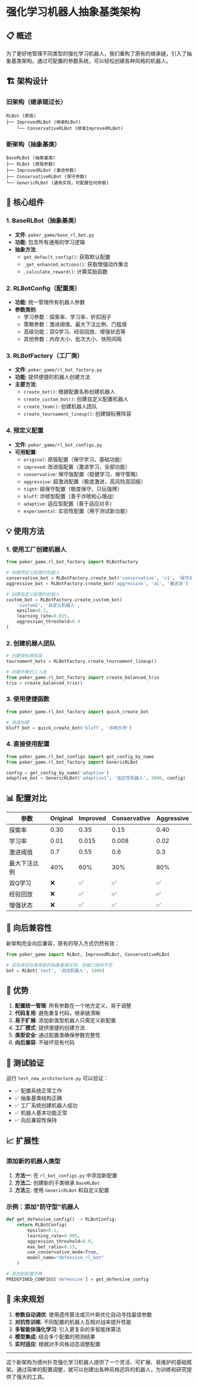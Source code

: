 # 强化学习机器人抽象基类架构

## 📋 概述

为了更好地管理不同类型的强化学习机器人，我们重构了原有的继承链，引入了抽象基类架构。通过可配置的参数系统，可以轻松创建各种风格的机器人。

## 🏗️ 架构设计

### 旧架构（继承链过长）
```
RLBot (原版)
├── ImprovedRLBot (继承RLBot)
    └── ConservativeRLBot (继承ImprovedRLBot)
```

### 新架构（抽象基类）
```
BaseRLBot (抽象基类)
├── RLBot (原版参数)
├── ImprovedRLBot (激进参数)
├── ConservativeRLBot (保守参数)
└── GenericRLBot (通用实现，可配置任何参数)
```

## 🔧 核心组件

### 1. BaseRLBot（抽象基类）
- **文件**: `poker_game/base_rl_bot.py`
- **功能**: 包含所有通用的学习逻辑
- **抽象方法**:
  - `get_default_config()`: 获取默认配置
  - `_get_enhanced_actions()`: 获取增强动作集合
  - `_calculate_reward()`: 计算奖励函数

### 2. RLBotConfig（配置类）
- **功能**: 统一管理所有机器人参数
- **参数类别**:
  - 学习参数：探索率、学习率、折扣因子
  - 策略参数：激进阈值、最大下注比例、门槛值
  - 高级功能：双Q学习、经验回放、增强状态等
  - 其他参数：内存大小、批次大小、快照间隔

### 3. RLBotFactory（工厂类）
- **文件**: `poker_game/rl_bot_factory.py`
- **功能**: 提供便捷的机器人创建方法
- **主要方法**:
  - `create_bot()`: 根据配置名称创建机器人
  - `create_custom_bot()`: 创建自定义配置机器人
  - `create_team()`: 创建机器人团队
  - `create_tournament_lineup()`: 创建锦标赛阵容

### 4. 预定义配置
- **文件**: `poker_game/rl_bot_configs.py`
- **可用配置**:
  - `original`: 原版配置（保守学习，基础功能）
  - `improved`: 改进版配置（激进学习，全部功能）
  - `conservative`: 保守版配置（稳健学习，保守策略）
  - `aggressive`: 超激进配置（极度激进，高风险高回报）
  - `tight`: 超保守配置（极度保守，只玩强牌）
  - `bluff`: 诈唬型配置（善于诈唬和心理战）
  - `adaptive`: 适应型配置（善于适应对手）
  - `experimental`: 实验性配置（用于测试新功能）

## 💡 使用方法

### 1. 使用工厂创建机器人

```python
from poker_game.rl_bot_factory import RLBotFactory

# 创建预定义配置的机器人
conservative_bot = RLBotFactory.create_bot('conservative', 'c1', '保守派')
aggressive_bot = RLBotFactory.create_bot('aggressive', 'a1', '激进派')

# 创建自定义配置的机器人
custom_bot = RLBotFactory.create_custom_bot(
    'custom1', '自定义机器人',
    epsilon=0.2,
    learning_rate=0.015,
    aggression_threshold=0.4
)
```

### 2. 创建机器人团队

```python
# 创建锦标赛阵容
tournament_bots = RLBotFactory.create_tournament_lineup()

# 创建平衡的三人组
from poker_game.rl_bot_factory import create_balanced_trio
trio = create_balanced_trio()
```

### 3. 使用便捷函数

```python
from poker_game.rl_bot_factory import quick_create_bot

# 快速创建
bluff_bot = quick_create_bot('bluff', '诈唬大师')
```

### 4. 直接使用配置

```python
from poker_game.rl_bot_configs import get_config_by_name
from poker_game.rl_bot_factory import GenericRLBot

config = get_config_by_name('adaptive')
adaptive_bot = GenericRLBot('adaptive1', '适应性机器人', 1000, config)
```

## 📊 配置对比

| 参数 | Original | Improved | Conservative | Aggressive |
|------|----------|----------|--------------|------------|
| 探索率 | 0.30 | 0.35 | 0.15 | 0.40 |
| 学习率 | 0.01 | 0.015 | 0.008 | 0.02 |
| 激进阈值 | 0.7 | 0.55 | 0.6 | 0.3 |
| 最大下注比例 | 40% | 60% | 30% | 80% |
| 双Q学习 | ❌ | ✅ | ✅ | ✅ |
| 经验回放 | ❌ | ✅ | ✅ | ✅ |
| 增强状态 | ❌ | ✅ | ✅ | ✅ |

## 🔄 向后兼容性

新架构完全向后兼容，原有的导入方式仍然有效：

```python
from poker_game import RLBot, ImprovedRLBot, ConservativeRLBot

# 这些类现在使用新的抽象基类实现，但接口保持不变
bot = RLBot('test', '测试机器人', 1000)
```

## 🎯 优势

1. **配置统一管理**: 所有参数在一个地方定义，易于调整
2. **代码复用**: 避免重复代码，继承链清晰
3. **易于扩展**: 添加新类型机器人只需定义新配置
4. **工厂模式**: 提供便捷的创建方法
5. **类型安全**: 通过配置类确保参数完整性
6. **向后兼容**: 不破坏现有代码

## 🧪 测试验证

运行 `test_new_architecture.py` 可以验证：
- ✅ 配置系统正常工作
- ✅ 抽象基类结构正确
- ✅ 工厂系统创建机器人成功
- ✅ 机器人基本功能正常
- ✅ 向后兼容性保持

## 📈 扩展性

### 添加新的机器人类型

1. **方法一**: 在 `rl_bot_configs.py` 中添加新配置
2. **方法二**: 创建新的子类继承 `BaseRLBot`
3. **方法三**: 使用 `GenericRLBot` 和自定义配置

### 示例：添加"防守型"机器人

```python
def get_defensive_config() -> RLBotConfig:
    return RLBotConfig(
        epsilon=0.1,
        learning_rate=0.005,
        aggression_threshold=0.9,
        max_bet_ratio=0.15,
        use_conservative_mode=True,
        model_name="defensive_rl_bot"
    )

# 添加到配置字典
PREDEFINED_CONFIGS['defensive'] = get_defensive_config
```

## 🚀 未来规划

1. **参数自动调优**: 使用遗传算法或贝叶斯优化自动寻找最佳参数
2. **对抗性训练**: 不同配置的机器人互相对战来提升性能
3. **多智能体强化学习**: 引入更复杂的多智能体算法
4. **模型集成**: 结合多个配置的预测结果
5. **实时适应**: 根据对手风格动态调整配置

---

这个新架构为德州扑克强化学习机器人提供了一个灵活、可扩展、易维护的基础框架。通过简单的配置调整，就可以创建出各种风格迥异的机器人，为训练和研究提供了强大的工具。 
